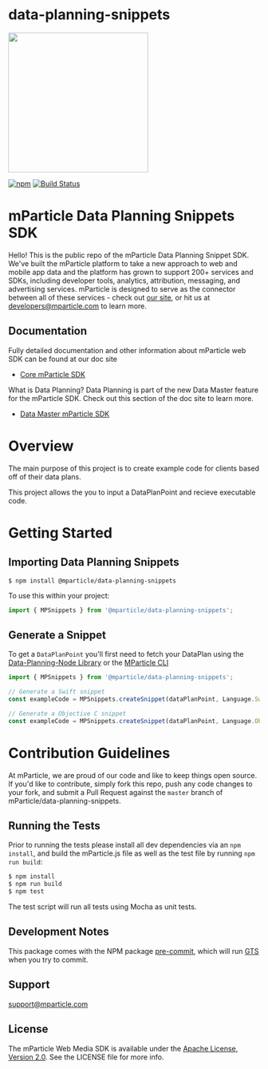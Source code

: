 # data-planning-snippets
<img src="https://static.mparticle.com/sdk/mp_logo_black.svg" width="280"><br>

[![npm](https://img.shields.io/npm/v/@mparticle/data-planning-snippets.svg?maxAge=2592000)](https://www.npmjs.com/package/@mparticle/data-planning-snippets) [![Build Status](https://travis-ci.com/mParticle/data-planning-snippets.svg?branch=master)](https://travis-ci.com/mParticle/data-planning-snippets)

# mParticle Data Planning Snippets SDK

Hello! This is the public repo of the mParticle Data Planning Snippet SDK. We've built the mParticle platform to take a new approach to web and mobile app data and the platform has grown to support 200+ services and SDKs, including developer tools, analytics, attribution, messaging, and advertising services. mParticle is designed to serve as the connector between all of these services - check out [our site](http://mparticle.com), or hit us at developers@mparticle.com to learn more.

## Documentation

Fully detailed documentation and other information about mParticle web SDK can be found at our doc site

-   [Core mParticle SDK](https://docs.mparticle.com/developers/sdk/web/getting-started)

What is Data Planning? Data Planning is part of the new Data Master feature for the mParticle SDK. Check out this section of the doc site to learn more.

-   [Data Master mParticle SDK](https://docs.mparticle.com/guides/data-master/)

# Overview

The main purpose of this project is to create example code for clients based off of their data plans.

This project allows the you to input a DataPlanPoint and recieve executable code.

# Getting Started

## Importing Data Planning Snippets

`$ npm install @mparticle/data-planning-snippets`

To use this within your project:

```typescript
import { MPSnippets } from '@mparticle/data-planning-snippets';
```

## Generate a Snippet

To get a `DataPlanPoint` you'll first need to fetch your DataPlan using the [Data-Planning-Node Library](https://www.npmjs.com/package/@mparticle/data-planning-node) or the [MParticle CLI](https://www.npmjs.com/package/@mparticle/cli)

```typescript
import { MPSnippets } from '@mparticle/data-planning-snippets';

// Generate a Swift snippet
const exampleCode = MPSnippets.createSnippet(dataPlanPoint, Language.Swift)

// Generate a Objective C snippet
const exampleCode = MPSnippets.createSnippet(dataPlanPoint, Language.ObjectiveC)


```

# Contribution Guidelines

At mParticle, we are proud of our code and like to keep things open source. If you'd like to contribute, simply fork this repo, push any code changes to your fork, and submit a Pull Request against the `master` branch of mParticle/data-planning-snippets.

## Running the Tests

Prior to running the tests please install all dev dependencies via an `npm install`, and build the mParticle.js file as well as the test file by running `npm run build`:

```bash
$ npm install
$ npm run build
$ npm test
```

The test script will run all tests using Mocha as unit tests.

## Development Notes

This package comes with the NPM package [pre-commit](https://www.npmjs.com/package/pre-commit), which will run [GTS](https://github.com/google/gts) when you try to commit.

## Support

<support@mparticle.com>

## License

The mParticle Web Media SDK is available under the [Apache License, Version 2.0](http://www.apache.org/licenses/LICENSE-2.0). See the LICENSE file for more info.

